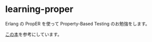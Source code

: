 # learning-proper

Erlang の PropER を使って Property-Based Testing のお勉強をします。

[この本](https://www.lambdanote.com/products/proper-ebook?variant=43324127379625)を参考にしています。

